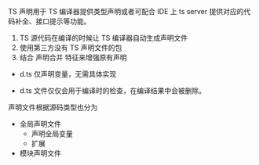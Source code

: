 TS 声明用于 TS 编译器提供类型声明或者可配合 IDE 上 ts server 提供对应的代码补全、接口提示等功能。

1. TS 源代码在编译的时候让 TS 编译器自动生成声明文件
2. 使用第三方没有 TS 声明文件的包
3. 结合 声明合并 特征来增强原有声明



- d.ts 仅声明变量，无需具体实现

- d.ts 文件仅仅会用于编译时的检查，在编译结果中会被删除。

  

声明文件根据源码类型也分为

- 全局声明文件
  - 声明全局变量
  - 扩展
- 模块声明文件

